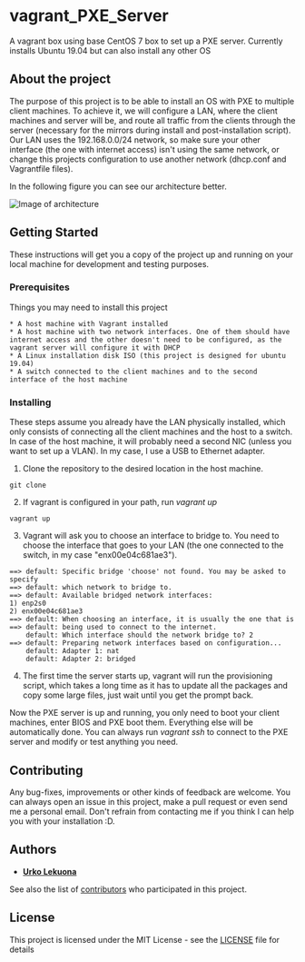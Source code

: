 # vagrant_PXE_Server
A vagrant box using base CentOS 7 box to set up a PXE server. Currently installs Ubuntu 19.04 but can also install any other OS

## About the project
The purpose of this project is to be able to install an OS with PXE to multiple client machines. To achieve it, we will configure a LAN, where the client machines and server will be, and route all traffic from the clients through the server (necessary for the mirrors during install and post-installation script). Our LAN uses the 192.168.0.0/24 network, so make sure your other interface (the one with internet access) isn't using the same network, or change this projects configuration to use another network (dhcp.conf and Vagrantfile files).

In the following figure you can see our architecture better.

![Image of architecture](https://raw.githubusercontent.com/UrkoLekuona/vagrant_PXE_Server/master/vagrant_PXE_server.png)

## Getting Started

These instructions will get you a copy of the project up and running on your local machine for development and testing purposes.

### Prerequisites

Things you may need to install this project

```
* A host machine with Vagrant installed
* A host machine with two network interfaces. One of them should have internet access and the other doesn't need to be configured, as the vagrant server will configure it with DHCP
* A Linux installation disk ISO (this project is designed for ubuntu 19.04)
* A switch connected to the client machines and to the second interface of the host machine
```
### Installing

These steps assume you already have the LAN physically installed, which only consists of connecting all the client machines and the host to a switch. In case of the host machine, it will probably need a second NIC (unless you want to set up a VLAN). In my case, I use a USB to Ethernet adapter.

1. Clone the repository to the desired location in the host machine.
```
git clone 
```
2. If vagrant is configured in your path, run *vagrant up*
```
vagrant up
```
3. Vagrant will ask you to choose an interface to bridge to. You need to choose the interface that goes to your LAN (the one connected to the switch, in my case "enx00e04c681ae3").
```
==> default: Specific bridge 'choose' not found. You may be asked to specify
==> default: which network to bridge to.
==> default: Available bridged network interfaces:
1) enp2s0
2) enx00e04c681ae3
==> default: When choosing an interface, it is usually the one that is
==> default: being used to connect to the internet.
    default: Which interface should the network bridge to? 2
==> default: Preparing network interfaces based on configuration...
    default: Adapter 1: nat
    default: Adapter 2: bridged
```
4. The first time the server starts up, vagrant will run the provisioning script, which takes a long time as it has to update all the packages and copy some large files, just wait until you get the prompt back.

Now the PXE server is up and running, you only need to boot your client machines, enter BIOS and PXE boot them. Everything else will be automatically done. You can always run *vagrant ssh* to connect to the PXE server and modify or test anything you need.


## Contributing

Any bug-fixes, improvements or other kinds of feedback are welcome. You can always open an issue in this project, make a pull request or even send me a personal email. Don't refrain from contacting me if you think I can help you with your installation :D.

## Authors

* **[Urko Lekuona](https://github.com/UrkoLekuona)**

See also the list of [contributors](https://github.com/UrkoLekuona/vagrant_PXE_Server/contributors) who participated in this project.

## License

This project is licensed under the MIT License - see the [LICENSE](LICENSE) file for details


